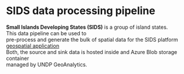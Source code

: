 # SIDS data processing pipeline

**Small Islands Developing States (SIDS)** is a group of island states.  
This data pipeline can be used to  
pre-process and generate the bulk of spatial data for the SIDS platform [geospatial application](https://sids-dashboard.github.io/SIDSDataPlatform/main.html)  
Both, the source and sink data is hosted inside and Azure Blob storage container  
managed by UNDP GeoAnalytics.

